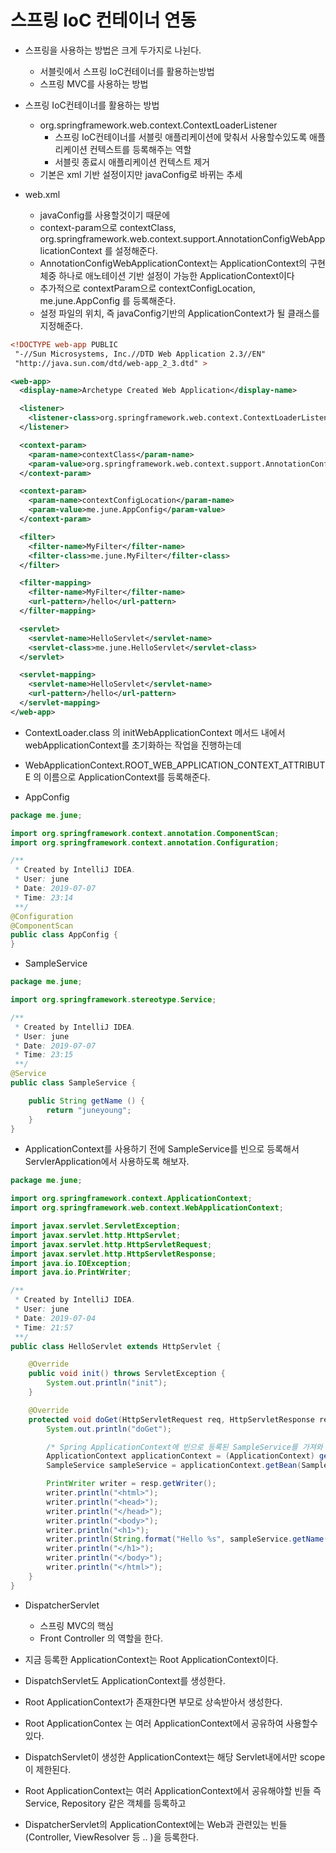 # 스프링 IoC 컨테이너 연동
- 스프링을 사용하는 방법은 크게 두가지로 나뉜다.
    - 서블릿에서 스프링 IoC컨테이너를 활용하는방법
    - 스프링 MVC를 사용하는 방법

- 스프링 IoC컨테이너를 활용하는 방법
    - org.springframework.web.context.ContextLoaderListener
        - 스프링 IoC컨테이너를 서블릿 애플리케이션에 맞춰서 사용할수있도록 애플리케이션 컨텍스트를 등록해주는 역할
        - 서블릿 종료시 애플리케이션 컨텍스트 제거
    - 기본은 xml 기반 설정이지만 javaConfig로 바뀌는 추세

- web.xml
    - javaConfig를 사용할것이기 때문에
    - context-param으로 contextClass, org.springframework.web.context.support.AnnotationConfigWebApplicationContext 를 설정해준다.
    - AnnotationConfigWebApplicationContext는 ApplicationContext의 구현체중 하나로 애노테이션 기반 설정이 가능한 ApplicationContext이다
    - 추가적으로 contextParam으로 contextConfigLocation, me.june.AppConfig 를 등록해준다.
    - 설정 파일의 위치, 즉 javaConfig기반의 ApplicationContext가 될 클래스를 지정해준다.

```xml
<!DOCTYPE web-app PUBLIC
 "-//Sun Microsystems, Inc.//DTD Web Application 2.3//EN"
 "http://java.sun.com/dtd/web-app_2_3.dtd" >

<web-app>
  <display-name>Archetype Created Web Application</display-name>

  <listener>
    <listener-class>org.springframework.web.context.ContextLoaderListener</listener-class>
  </listener>

  <context-param>
    <param-name>contextClass</param-name>
    <param-value>org.springframework.web.context.support.AnnotationConfigWebApplicationContext</param-value>
  </context-param>

  <context-param>
    <param-name>contextConfigLocation</param-name>
    <param-value>me.june.AppConfig</param-value>
  </context-param>

  <filter>
    <filter-name>MyFilter</filter-name>
    <filter-class>me.june.MyFilter</filter-class>
  </filter>

  <filter-mapping>
    <filter-name>MyFilter</filter-name>
    <url-pattern>/hello</url-pattern>
  </filter-mapping>

  <servlet>
    <servlet-name>HelloServlet</servlet-name>
    <servlet-class>me.june.HelloServlet</servlet-class>
  </servlet>

  <servlet-mapping>
    <servlet-name>HelloServlet</servlet-name>
    <url-pattern>/hello</url-pattern>
  </servlet-mapping>
</web-app>

```

- ContextLoader.class 의 initWebApplicationContext 메서드 내에서 webApplicationContext를 초기화하는 작업을 진행하는데
- WebApplicationContext.ROOT_WEB_APPLICATION_CONTEXT_ATTRIBUTE 의 이름으로 ApplicationContext를 등록해준다.

- AppConfig
```java
package me.june;

import org.springframework.context.annotation.ComponentScan;
import org.springframework.context.annotation.Configuration;

/**
 * Created by IntelliJ IDEA.
 * User: june
 * Date: 2019-07-07
 * Time: 23:14
 **/
@Configuration
@ComponentScan
public class AppConfig {
}

```
- SampleService
```java
package me.june;

import org.springframework.stereotype.Service;

/**
 * Created by IntelliJ IDEA.
 * User: june
 * Date: 2019-07-07
 * Time: 23:15
 **/
@Service
public class SampleService {

    public String getName () {
        return "juneyoung";
    }
}

```

- ApplicationContext를 사용하기 전에 SampleService를 빈으로 등록해서 ServlerApplication에서 사용하도록 해보자.

```java
package me.june;

import org.springframework.context.ApplicationContext;
import org.springframework.web.context.WebApplicationContext;

import javax.servlet.ServletException;
import javax.servlet.http.HttpServlet;
import javax.servlet.http.HttpServletRequest;
import javax.servlet.http.HttpServletResponse;
import java.io.IOException;
import java.io.PrintWriter;

/**
 * Created by IntelliJ IDEA.
 * User: june
 * Date: 2019-07-04
 * Time: 21:57
 **/
public class HelloServlet extends HttpServlet {

    @Override
    public void init() throws ServletException {
        System.out.println("init");
    }

    @Override
    protected void doGet(HttpServletRequest req, HttpServletResponse resp) throws ServletException, IOException {
        System.out.println("doGet");

        /* Spring ApplicationContext에 빈으로 등록된 SampleService를 가져와 getName 활용하여 name을  출력 */
        ApplicationContext applicationContext = (ApplicationContext) getServletContext().getAttribute(WebApplicationContext.ROOT_WEB_APPLICATION_CONTEXT_ATTRIBUTE);
        SampleService sampleService = applicationContext.getBean(SampleService.class);

        PrintWriter writer = resp.getWriter();
        writer.println("<html>");
        writer.println("<head>");
        writer.println("</head>");
        writer.println("<body>");
        writer.println("<h1>");
        writer.println(String.format("Hello %s", sampleService.getName()));
        writer.println("</h1>");
        writer.println("</body>");
        writer.println("</html>");
    }
}
```

- DispatcherServlet
    - 스프링 MVC의 핵심
    - Front Controller 의 역할을 한다.


- 지금 등록한 ApplicationContext는 Root ApplicationContext이다.
- DispatchServlet도 ApplicationContext를 생성한다.
- Root ApplicationContext가 존재한다면 부모로 상속받아서 생성한다.
- Root ApplicationContex 는 여러 ApplicationContext에서 공유하여 사용할수 있다.
- DispatchServlet이 생성한 ApplicationContext는 해당 Servlet내에서만 scope이 제한된다.

- Root ApplicationContext는 여러 ApplicationContext에서 공유해야할 빈들 즉 Service, Repository 같은 객체를 등록하고
- DispatcherServlet의 ApplicationContext에는 Web과 관련있는 빈들 (Controller, ViewResolver 등 .. )을 등록한다.
